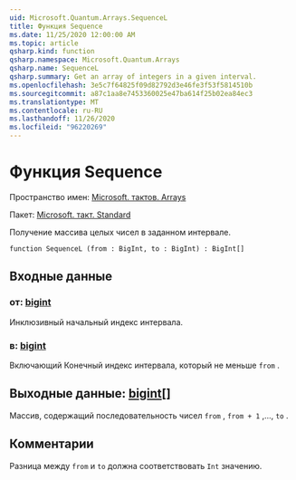 ```yaml
---
uid: Microsoft.Quantum.Arrays.SequenceL
title: Функция Sequence
ms.date: 11/25/2020 12:00:00 AM
ms.topic: article
qsharp.kind: function
qsharp.namespace: Microsoft.Quantum.Arrays
qsharp.name: SequenceL
qsharp.summary: Get an array of integers in a given interval.
ms.openlocfilehash: 3e5c7f64825f09d82792d3e46fe3f53f5814510b
ms.sourcegitcommit: a87c1aa8e7453360025e47ba614f25b02ea84ec3
ms.translationtype: MT
ms.contentlocale: ru-RU
ms.lasthandoff: 11/26/2020
ms.locfileid: "96220269"
---
```

# <a name="sequencel-function"></a>Функция Sequence

Пространство имен: [Microsoft. тактов. Arrays](xref:Microsoft.Quantum.Arrays)

Пакет: [Microsoft. такт. Standard](https://nuget.org/packages/Microsoft.Quantum.Standard)


Получение массива целых чисел в заданном интервале.

```qsharp
function SequenceL (from : BigInt, to : BigInt) : BigInt[]
```


## <a name="input"></a>Входные данные

### <a name="from--bigint"></a>от: [bigint](xref:microsoft.quantum.lang-ref.bigint)

Инклюзивный начальный индекс интервала.


### <a name="to--bigint"></a>в: [bigint](xref:microsoft.quantum.lang-ref.bigint)

Включающий Конечный индекс интервала, который не меньше `from` .



## <a name="output--bigint"></a>Выходные данные: [bigint](xref:microsoft.quantum.lang-ref.bigint)[]

Массив, содержащий последовательность чисел `from` , `from + 1` ,..., `to` .

## <a name="remarks"></a>Комментарии

Разница между `from` и `to` должна соответствовать `Int` значению.